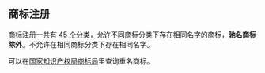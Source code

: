 ## 商标注册

商标注册一共有 [45 个分类][0]，允许不同商标分类下存在相同名字的商标，**驰名商标除外**。不允许在相同商标分类下存在相同名字。

可以在[国家知识产权局商标局][1]里查询重名商标。

[0]: http://tm.bctmo.com/
[1]: http://wsjs.saic.gov.cn/txnT01.do
